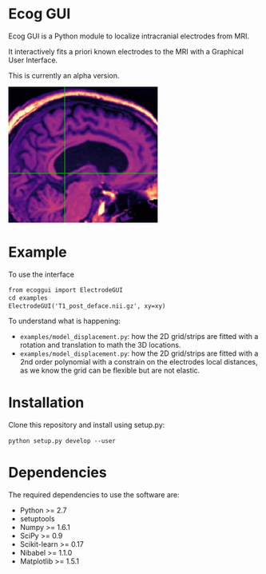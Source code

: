 Ecog GUI
========

Ecog GUI is a Python module to localize intracranial electrodes from MRI.

It interactively fits a priori known electrodes to the MRI with a Graphical
User Interface.

This is currently an alpha version.

![demo](docs/ecoggui_animation.gif)

Example
=======
To use the interface

```
from ecoggui import ElectrodeGUI
cd examples
ElectrodeGUI('T1_post_deface.nii.gz', xy=xy)
```

To understand what is happening:
* `examples/model_displacement.py`: how the 2D grid/strips are fitted with a
rotation and translation to math the 3D locations.
* `examples/model_displacement.py`: how the 2D grid/strips are fitted with a
2nd order polynomial with a constrain on the electrodes local distances, as we
know the grid can be flexible but are not elastic.

Installation
============

Clone this repository and install using setup.py:

```python setup.py develop --user```


Dependencies
============

The required dependencies to use the software are:

* Python >= 2.7
* setuptools
* Numpy >= 1.6.1
* SciPy >= 0.9
* Scikit-learn >= 0.17
* Nibabel >= 1.1.0
* Matplotlib >= 1.5.1
